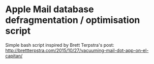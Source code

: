 # Apple Mail database defragmentation / optimisation script
Simple bash script inspired by Brett Terpstra's post: http://brettterpstra.com/2015/10/27/vacuuming-mail-dot-app-on-el-capitan/
